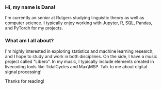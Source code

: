 ### Hi, my name is Dana! 

I'm currently an senior at Rutgers studying linguistic theory as well as computer science. I typically enjoy working with Jupyter, R, SQL, Pandas, and PyTorch for my projects. 

### What am I all about? 
I'm highly interested in exploring statistics and machine learning research, and I hope to study and work in both disciplines.
On the side, I have a music project called "Libero". In my music, I typically include elements created in livecoding tools like TidalCycles and Max\MSP. Talk to me about digital signal processing! 

Thanks for reading! 

<!---
libero2/libero2 is a ✨ special ✨ repository because its `README.md` (this file) appears on your GitHub profile.
You can click the Preview link to take a look at your changes.
--->
